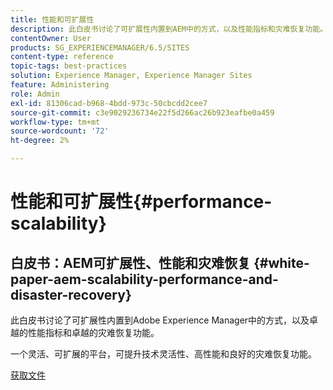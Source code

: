 ```yaml
---
title: 性能和可扩展性
description: 此白皮书讨论了可扩展性内置到AEM中的方式，以及性能指标和灾难恢复功能。
contentOwner: User
products: SG_EXPERIENCEMANAGER/6.5/SITES
content-type: reference
topic-tags: best-practices
solution: Experience Manager, Experience Manager Sites
feature: Administering
role: Admin
exl-id: 81306cad-b968-4bdd-973c-50cbcdd2cee7
source-git-commit: c3e9029236734e22f5d266ac26b923eafbe0a459
workflow-type: tm+mt
source-wordcount: '72'
ht-degree: 2%

---
```


# 性能和可扩展性{#performance-scalability}

## 白皮书：AEM可扩展性、性能和灾难恢复 {#white-paper-aem-scalability-performance-and-disaster-recovery}

此白皮书讨论了可扩展性内置到Adobe Experience Manager中的方式，以及卓越的性能指标和卓越的灾难恢复功能。

一个灵活、可扩展的平台，可提升技术灵活性、高性能和良好的灾难恢复功能。

[获取文件](assets/aem_scalability_whitepaperfinal-06122015je.pdf)
